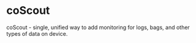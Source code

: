 # coScout
coScout - single, unified way to add monitoring for logs, bags, and other types of data on device.
